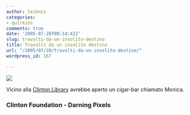 ```yaml
---
author: leibniz
categories:
- quirkies
comments: true
date: '2005-07-28T09:14:42Z'
slug: travolti-da-un-insolito-destino
title: Travolti da un insolito destino
url: "/2005/07/28/travolti-da-un-insolito-destino/"
wordpress_id: 167

---
```

![](https://www.darningpixels.com/images/tn_monicas.jpg)  

Vicino alla [Clinton Library](https://www.clintonfoundation.org/cpc-index.htm) avrebbe aperto un cigar-bar chiamato Monica.  



### Clinton Foundation - Darning Pixels
